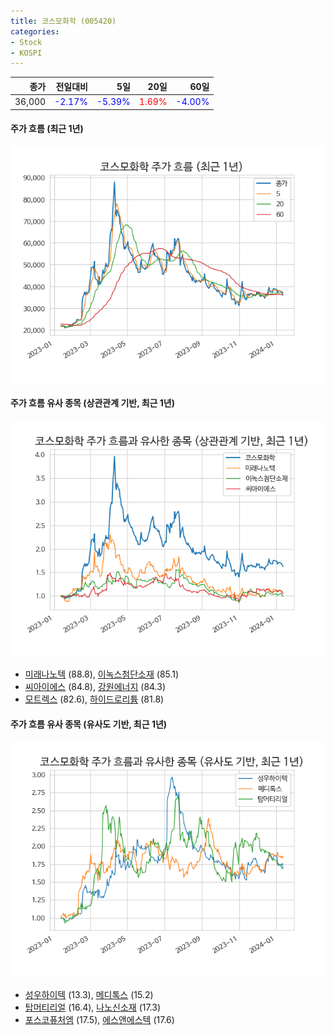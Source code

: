 ```yaml
---
title: 코스모화학 (005420)
categories:
- Stock
- KOSPI
---
```


|종가|전일대비|5일|20일|60일|
|---:|-------:|--:|---:|---:|
|36,000|<span style="color: blue">-2.17%</span>|<span style="color: blue">-5.39%</span>|<span style="color: red">1.69%</span>|<span style="color: blue">-4.00%</span>|

<!-- more -->

#### 주가 흐름 (최근 1년)
![005420](/assets/images/stock/005420.png)


#### 주가 흐름 유사 종목 (상관관계 기반, 최근 1년)
![005420](/assets/images/stock/005420_corr.png)
- [미래나노텍](/095500/) (88.8), [이녹스첨단소재](/272290/) (85.1)
- [씨아이에스](/222080/) (84.8), [강원에너지](/114190/) (84.3)
- [모트렉스](/118990/) (82.6), [하이드로리튬](/101670/) (81.8)


#### 주가 흐름 유사 종목 (유사도 기반, 최근 1년)
![005420](/assets/images/stock/005420_sim.png)
- [성우하이텍](/015750/) (13.3), [메디톡스](/086900/) (15.2)
- [탑머티리얼](/360070/) (16.4), [나노신소재](/121600/) (17.3)
- [포스코퓨처엠](/003670/) (17.5), [에스앤에스텍](/101490/) (17.6)